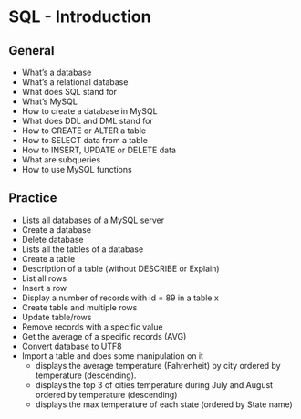 # SQL - Introduction 
## General 
* What’s a database
* What’s a relational database
* What does SQL stand for
* What’s MySQL
* How to create a database in MySQL
* What does DDL and DML stand for
* How to CREATE or ALTER a table
* How to SELECT data from a table
* How to INSERT, UPDATE or DELETE data
* What are subqueries
* How to use MySQL functions

## Practice 
* Lists all databases of a MySQL server
* Create a database 
* Delete database
* Lists all the tables of a database
* Create a table
* Description of a table (without DESCRIBE or Explain)
* List all rows
* Insert a row
* Display a number of records with id = 89 in a table x
* Create table and multiple rows
* Update table/rows
* Remove records with a specific value
* Get the average of a specific records (AVG)
* Convert database to UTF8
* Import a table and does some manipulation on it
  * displays the average temperature (Fahrenheit) by city ordered by temperature (descending).
  * displays the top 3 of cities temperature during July and August ordered by temperature (descending)
  * displays the max temperature of each state (ordered by State name)
